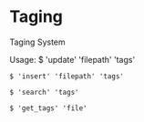 # Taging
Taging System

Usage:
    $ 'update' 'filepath' 'tags'

    $ 'insert' 'filepath' 'tags'
    
    $ 'search' 'tags'
    
    $ 'get_tags' 'file'
